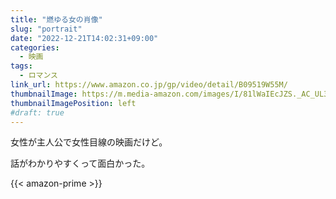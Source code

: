 ```yaml
---
title: "燃ゆる女の肖像"
slug: "portrait"
date: "2022-12-21T14:02:31+09:00"
categories:
  - 映画
tags:
  - ロマンス
link_url: https://www.amazon.co.jp/gp/video/detail/B09519W55M/
thumbnailImage: https://m.media-amazon.com/images/I/81lWaIEcJZS._AC_UL320_.jpg
thumbnailImagePosition: left
#draft: true
---
```

女性が主人公で女性目線の映画だけど。
<!--more-->
話がわかりやすくって面白かった。

{{< amazon-prime >}}
